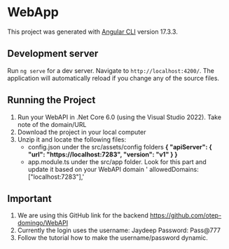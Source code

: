# WebApp

This project was generated with [Angular CLI](https://github.com/angular/angular-cli) version 17.3.3.

## Development server

Run `ng serve` for a dev server. Navigate to `http://localhost:4200/`. The application will automatically reload if you change any of the source files.

## Running the Project
1. Run your WebAPI in .Net Core 6.0 (using the Visual Studio 2022). Take note of the domain/URL
2. Download the project in your local computer
3. Unzip it and locate the following files:
   - config.json under the src/assets/config folders
       **{
        "apiServer": {
          "url": "https://localhost:7283",
          "version": "v1"
        }
    }**
   - app.module.ts under the src/app folder. Look for this part and update it based on your WebAPI domain
     ' allowedDomains: ["localhost:7283"],'

  ## Important
  1. We are using this GitHub link for the backend https://github.com/otep-domingo/WebAPI
  2. Currently the login uses the
     username: Jaydeep
     Password: Pass@777
3. Follow the tutorial how to make the username/password dynamic.
